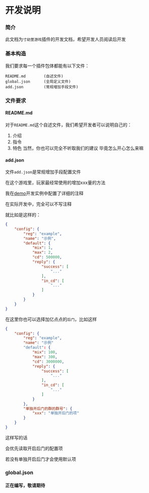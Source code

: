 # 开发说明
### 简介
此文档为`寸幼萱游戏`插件的开发文档，希望开发人员阅读后开发

### 基本构造
我们要求每一个插件包体都能有以下文件：
```
README.md        (自述文件)
global.json      (全局定义文件)
add.json         (常规增加手段文件)
```
### 文件要求
#### README.md
对于`README.md`这个自述文件，我们希望开发者可以说明自己的：
1. 介绍
2. 指令
3. 特色
当然，你也可以完全不听取我们的建议
毕竟怎么开心怎么来嘛

#### add.json
文件`add.json`是常规增加手段配置文件

在这个游戏里，玩家最经常使用的增加xxx量的方法

我在[demo](/add.json)开发实例中配置了详细的注释

在实际开发中，完全可以不写注释

就比如是这样的：
```json
{
    "config": {
        "reg": "example",
        "name": "示例",
        "default": {
            "mix": 1,
            "max": 2,
            "cd": 500000,
            "reply": {
                "success": [
                    "..."
                ],
                "in_cd": [
                    "..."
                ]
            }
        }
    }
}
```
在这里你也可以选择加亿点点的`后门`，比如这样
```json
{
    "config": {
        "reg": "example",
        "name": "示例"
        "default": {
            "mix": 100,
            "max": 300,
            "cd": 3000000,
            "reply": {
                "success": [
                    "..."
                ],
                "in_cd": [
                    "..."
                ]
            }
        },
        "单独开后门的群的群号": {
            "xxx": "单独开后门的项"
        }
    }
}
```
这样写的话

会优先读取开启后门的配置项

若没有单独开启后门才会使用默认项

### global.json
#### 正在编写，敬请期待